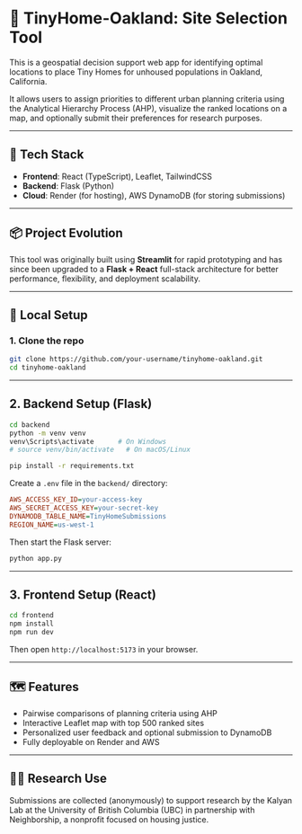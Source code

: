 # 🏡 TinyHome-Oakland: Site Selection Tool

This is a geospatial decision support web app for identifying optimal locations to place Tiny Homes for unhoused populations in Oakland, California.

It allows users to assign priorities to different urban planning criteria using the Analytical Hierarchy Process (AHP), visualize the ranked locations on a map, and optionally submit their preferences for research purposes.

---

## 🔧 Tech Stack

- **Frontend**: React (TypeScript), Leaflet, TailwindCSS
- **Backend**: Flask (Python)
- **Cloud**: Render (for hosting), AWS DynamoDB (for storing submissions)

---

## 📦 Project Evolution

This tool was originally built using **Streamlit** for rapid prototyping and has since been upgraded to a **Flask + React** full-stack architecture for better performance, flexibility, and deployment scalability.

---

## 🚀 Local Setup

### 1. Clone the repo

```bash
git clone https://github.com/your-username/tinyhome-oakland.git
cd tinyhome-oakland
```

---

## 2. Backend Setup (Flask)

```bash
cd backend
python -m venv venv
venv\Scripts\activate      # On Windows
# source venv/bin/activate   # On macOS/Linux

pip install -r requirements.txt
```

Create a `.env` file in the `backend/` directory:

```ini
AWS_ACCESS_KEY_ID=your-access-key
AWS_SECRET_ACCESS_KEY=your-secret-key
DYNAMODB_TABLE_NAME=TinyHomeSubmissions
REGION_NAME=us-west-1
```

Then start the Flask server:

```bash
python app.py
```

---

## 3. Frontend Setup (React)

```bash
cd frontend
npm install
npm run dev
```

Then open `http://localhost:5173` in your browser.

---

## 🗺 Features

- Pairwise comparisons of planning criteria using AHP
- Interactive Leaflet map with top 500 ranked sites
- Personalized user feedback and optional submission to DynamoDB
- Fully deployable on Render and AWS

---

## 👩‍🔬 Research Use

Submissions are collected (anonymously) to support research by the Kalyan Lab at the University of British Columbia (UBC) in partnership with Neighborship, a nonprofit focused on housing justice.

